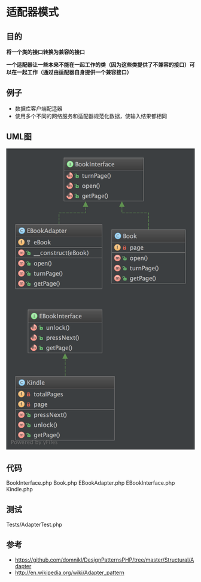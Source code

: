 # 适配器模式

## 目的

**将一个类的接口转换为兼容的接口**

**一个适配器让一些本来不能在一起工作的类（因为这些类提供了不兼容的接口）可以在一起工作（通过由适配器自身提供一个兼容接口）**

## 例子

-  数据库客户端配适器
-  使用多个不同的网络服务和适配器规范化数据，使输入结果都相同

## UML图
![](./uml/uml.png)

## 代码

BookInterface.php
Book.php
EBookAdapter.php
EBookInterface.php
Kindle.php

## 测试
Tests/AdapterTest.php

## 参考
- https://github.com/domnikl/DesignPatternsPHP/tree/master/Structural/Adapter
- http://en.wikipedia.org/wiki/Adapter_pattern
